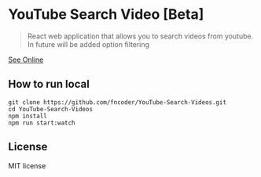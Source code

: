 # YouTube Search Video [Beta]
> React web application that allows you to search videos from youtube. In future will be added option filtering

[See Online](https://fncoder.github.io/YouTube-Search-Videos/)

## How to run local

```
git clone https://github.com/fncoder/YouTube-Search-Videos.git
cd YouTube-Search-Videos
npm install
npm run start:watch
```


## License
MIT license

